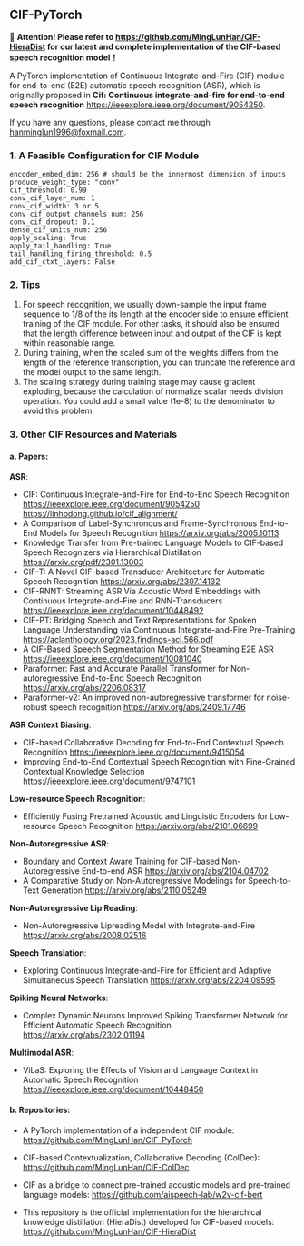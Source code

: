 ## CIF-PyTorch

:rocket: **Attention! Please refer to https://github.com/MingLunHan/CIF-HieraDist for our latest and complete implementation of the CIF-based speech recognition model！**

A PyTorch implementation of Continuous Integrate-and-Fire (CIF) module for end-to-end (E2E) automatic speech recognition (ASR), which is originally proposed in **Cif: Continuous integrate-and-fire for end-to-end speech recognition** https://ieeexplore.ieee.org/document/9054250.

If you have any questions, please contact me through hanminglun1996@foxmail.com.

### 1. A Feasible Configuration for CIF Module
```
encoder_embed_dim: 256 # should be the innermost dimension of inputs
produce_weight_type: "conv"
cif_threshold: 0.99
conv_cif_layer_num: 1
conv_cif_width: 3 or 5
conv_cif_output_channels_num: 256
conv_cif_dropout: 0.1
dense_cif_units_num: 256
apply_scaling: True
apply_tail_handling: True
tail_handling_firing_threshold: 0.5
add_cif_ctxt_layers: False
```

### 2. **Tips**

1. For speech recognition, we usually down-sample the input frame sequence to 1/8 of the its length at the encoder side to ensure efficient training of the CIF module. For other tasks, it should also be ensured that the length difference between input and output of the CIF is kept within reasonable range.
2. During training, when the scaled sum of the weights differs from the length of the reference transcription, you can truncate the reference and the model output to the same length.
3. The scaling strategy during training stage may cause gradient exploding, because the calculation of normalize scalar needs division operation. You could add a small value (1e-8) to the denominator to avoid this problem.

### 3. **Other CIF Resources and Materials**

#### a. Papers:

**ASR**:
  - CIF: Continuous Integrate-and-Fire for End-to-End Speech Recognition https://ieeexplore.ieee.org/document/9054250 https://linhodong.github.io/cif_alignment/
  - A Comparison of Label-Synchronous and Frame-Synchronous End-to-End Models for Speech Recognition https://arxiv.org/abs/2005.10113
  - Knowledge Transfer from Pre-trained Language Models to CIF-based Speech Recognizers via Hierarchical Distillation https://arxiv.org/pdf/2301.13003
  - CIF-T: A Novel CIF-based Transducer Architecture for Automatic Speech Recognition https://arxiv.org/abs/2307.14132
  - CIF-RNNT: Streaming ASR Via Acoustic Word Embeddings with Continuous Integrate-and-Fire and RNN-Transducers https://ieeexplore.ieee.org/document/10448492
  - CIF-PT: Bridging Speech and Text Representations for Spoken Language Understanding via Continuous Integrate-and-Fire Pre-Training https://aclanthology.org/2023.findings-acl.566.pdf
  - A CIF-Based Speech Segmentation Method for Streaming E2E ASR https://ieeexplore.ieee.org/document/10081040
  - Paraformer: Fast and Accurate Parallel Transformer for Non-autoregressive End-to-End Speech Recognition https://arxiv.org/abs/2206.08317
  - Paraformer-v2: An improved non-autoregressive transformer for noise-robust speech recognition https://arxiv.org/abs/2409.17746

**ASR Context Biasing**:
  - CIF-based Collaborative Decoding for End-to-End Contextual Speech Recognition https://ieeexplore.ieee.org/document/9415054
  - Improving End-to-End Contextual Speech Recognition with Fine-Grained Contextual Knowledge Selection https://ieeexplore.ieee.org/document/9747101

**Low-resource Speech Recognition**:
  - Efficiently Fusing Pretrained Acoustic and Linguistic Encoders for Low-resource Speech Recognition https://arxiv.org/abs/2101.06699

**Non-Autoregressive ASR**:
  - Boundary and Context Aware Training for CIF-based Non-Autoregressive End-to-end ASR https://arxiv.org/abs/2104.04702
  - A Comparative Study on Non-Autoregressive Modelings for Speech-to-Text Generation https://arxiv.org/abs/2110.05249
  
**Non-Autoregressive Lip Reading**:
  - Non-Autoregressive Lipreading Model with Integrate-and-Fire https://arxiv.org/abs/2008.02516

**Speech Translation**:
  - Exploring Continuous Integrate-and-Fire for Efficient and Adaptive Simultaneous Speech Translation https://arxiv.org/abs/2204.09595
  
**Spiking Neural Networks**:
  - Complex Dynamic Neurons Improved Spiking Transformer Network for Efficient Automatic Speech Recognition https://arxiv.org/abs/2302.01194

**Multimodal ASR**:
  - ViLaS: Exploring the Effects of Vision and Language Context in Automatic Speech Recognition https://ieeexplore.ieee.org/document/10448450



#### b. Repositories:

- A PyTorch implementation of a independent CIF module: https://github.com/MingLunHan/CIF-PyTorch

- CIF-based Contextualization, Collaborative Decoding (ColDec): https://github.com/MingLunHan/CIF-ColDec

- CIF as a bridge to connect pre-trained acoustic models and pre-trained language models: https://github.com/aispeech-lab/w2v-cif-bert

- This repository is the official implementation for the hierarchical knowledge distillation (HieraDist) developed for CIF-based models: https://github.com/MingLunHan/CIF-HieraDist
